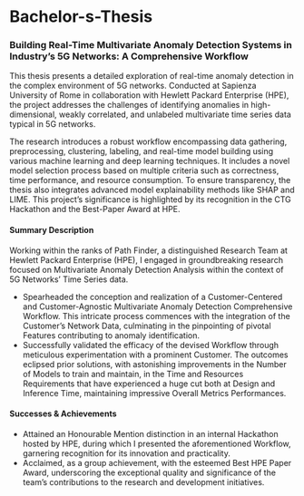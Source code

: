 # Bachelor-s-Thesis
### Building Real-Time Multivariate Anomaly Detection Systems in Industry’s 5G Networks: A Comprehensive Workflow

This thesis presents a detailed exploration of real-time anomaly detection in the complex environment of 5G networks. Conducted at Sapienza University of Rome in collaboration with Hewlett Packard Enterprise (HPE), the project addresses the challenges of identifying anomalies in high-dimensional, weakly correlated, and unlabeled multivariate time series data typical in 5G networks.

The research introduces a robust workflow encompassing data gathering, preprocessing, clustering, labeling, and real-time model building using various machine learning and deep learning techniques. It includes a novel model selection process based on multiple criteria such as correctness, time performance, and resource consumption. To ensure transparency, the thesis also integrates advanced model explainability methods like SHAP and LIME. This project’s significance is highlighted by its recognition in the CTG Hackathon and the Best-Paper Award at HPE.

#### Summary Description
Working within the ranks of Path Finder, a distinguished Research Team at Hewlett Packard Enterprise (HPE), I engaged in groundbreaking research focused on Multivariate Anomaly Detection Analysis within the context of 5G Networks’ Time Series data. 
- Spearheaded the conception and realization of a Customer-Centered and Customer-Agnostic Multivariate Anomaly Detection Comprehensive Workflow. This intricate process commences with the integration of the Customer’s Network Data, culminating in the pinpointing of pivotal Features contributing to anomaly identification.
- Successfully validated the efficacy of the devised Workflow through meticulous experimentation with a prominent Customer. The outcomes eclipsed prior solutions, with astonishing improvements in the Number of Models to train and maintain, in the Time and Resources Requirements that have experienced a huge cut both at Design and Inference Time, maintaining impressive Overall Metrics Performances.


#### Successes & Achievements
- Attained an Honourable Mention distinction in an internal Hackathon hosted by HPE, during which I presented the aforementioned Workflow, garnering recognition for its innovation and practicality.
- Acclaimed, as a group achievement, with the esteemed Best HPE Paper Award, underscoring the exceptional quality and significance of the team’s contributions to the research and development initiatives.
